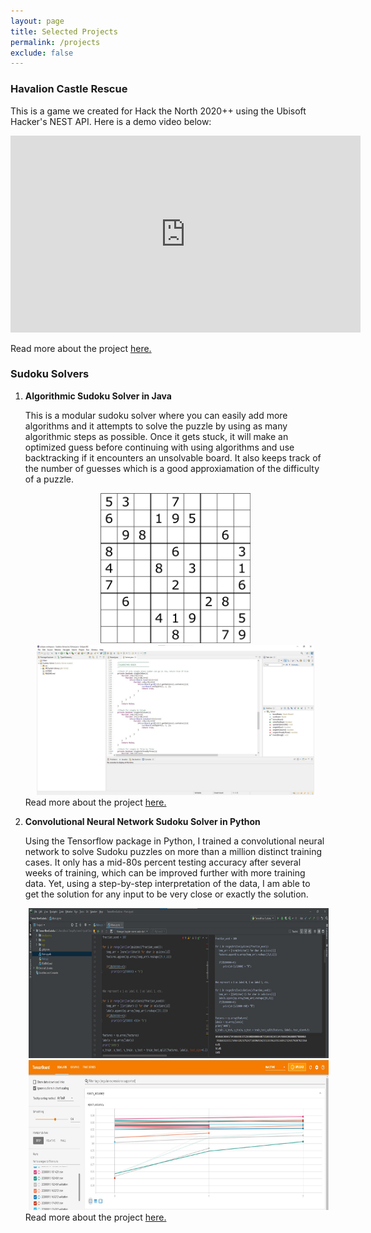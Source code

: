 ```yaml
---
layout: page
title: Selected Projects
permalink: /projects
exclude: false
---
```


### Havalion Castle Rescue
This is a game we created for Hack the North 2020++ using the Ubisoft Hacker's NEST API. Here is a demo video below:

<iframe width="560" height="315" src="https://www.youtube.com/embed/2rzQRaaD_DQ" frameborder="0" allow="accelerometer; autoplay; clipboard-write; encrypted-media; gyroscope; picture-in-picture" allowfullscreen></iframe>

Read more about the project <a href="/Havalion-Castle-Rescue">here.</a>

### Sudoku Solvers
<ol>
  <li style="margin-bottom:10px"><p style="font-weight:bold">Algorithmic Sudoku Solver in Java</p>
    
  This is a modular sudoku solver where you can easily add more algorithms and it attempts to solve the puzzle by using as many algorithmic steps as possible. Once it gets stuck, it will make an optimized guess before continuing with using algorithms and use backtracking if it encounters an unsolvable board. It also keeps track of the number of guesses which is a good approxiamation of the difficulty of a puzzle.
  <div style="text-align:center"><img style="height:240px;margin-left:5px; margin-right:5px;" alt="Sudoku Image" src="/images/sudokuboard1.png"/> <img style="height:240px;margin-left:5px; margin-right:5px;" alt="Code Image" src="/images/JavaSudoku1.jpg"/></div>
    Read more about the project <a href="/Sudoku-Solver">here.</a>
    
    
  </li>
 <li style="margin-bottom:10px"><p style="font-weight:bold">Convolutional Neural Network Sudoku Solver in Python</p>
  
  Using the Tensorflow package in Python, I trained a convolutional neural network to solve Sudoku puzzles on more than a million distinct training cases. It only has a mid-80s percent testing accuracy after several weeks of training, which can be improved further with more training data. Yet, using a step-by-step interpretation of the data, I am able to get the solution for any input to be very close or exactly the solution.
  <div style="text-align:center"><img style="height:240px;margin-left:5px; margin-right:5px;" alt="Code Image" src="/images/TensorflowSudoku1.jpg"/> <img style="height:240px;margin-left:5px; margin-right:5px;" alt="Training Image" src="/images/TensorflowSudoku2.jpg"/></div>
  Read more about the project <a href="/TensorflowSudoku">here.</a>
  
  
  </li>
</ol>


